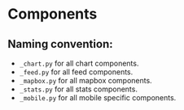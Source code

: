 # Components

## Naming convention:
- `_chart.py` for all chart components.
- `_feed.py` for all feed components.
- `_mapbox.py` for all mapbox components.
- `_stats.py` for all stats components.
- `_mobile.py` for all mobile specific components.